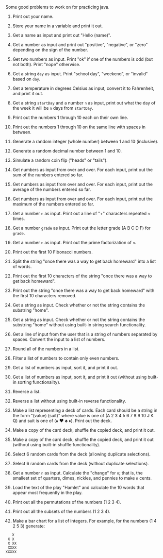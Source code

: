 Some good problems to work on for practicing java.

1. Print out your name.

2. Store your name in a variable and print it out.

3. Get a name as input and print out "Hello (name)".

4. Get a number as input and print out "positive", "negative", or "zero" depending on the sign of the number.

5. Get two numbers as input. Print "ok" if one of the numbers is odd (but not both). Print "nope" otherwise.

6. Get a string `day` as input. Print "school day", "weekend", or "invalid" based on `day`.

7. Get a temperature in degrees Celsius as input, convert it to Fahrenheit, and print it out.

8. Get a string `startDay` and a number `n` as input, print out what the day of the week it will be `n` days from `startDay`.

9. Print out the numbers 1 through 10 each on their own line.

10. Print out the numbers 1 through 10 on the same line with spaces in between.

11. Generate a random integer (whole number) between 1 and 10 (inclusive).

12. Generate a random decimal number between 1 and 10.

13. Simulate a random coin flip ("heads" or "tails").

14. Get numbers as input from over and over. For each input, print out the sum of the numbers entered so far.

15. Get numbers as input from over and over. For each input, print out the average of the numbers entered so far.

16. Get numbers as input from over and over. For each input, print out the maximum of the numbers entered so far.

17. Get a number `n` as input. Print out a line of "+" characters repeated `n` times.

18. Get a number `grade` as input. Print out the letter grade (A B C D F) for `grade`.

19. Get a number `n` as input. Print out the prime factorization of `n`.

20. Print out the first 10 Fibonacci numbers.

21. Split the string "once there was a way to get back homeward" into a list of words.

22. Print out the first 10 characters of the string "once there was a way to get back homeward".

23. Print out the string "once there was a way to get back homeward" with the first 10 characters removed.

24. Get a string as input. Check whether or not the string contains the substring "home".

25. Get a string as input. Check whether or not the string contains the substring "home" without using built-in string search functionality.

26. Get a line of input from the user that is a string of numbers separated by spaces. Convert the input to a list of numbers.

27. Round all of the numbers in a list.

28. Filter a list of numbers to contain only even numbers.

29. Get a list of numbers as input, sort it, and print it out.

30. Get a list of numbers as input, sort it, and print it out (without using built-in sorting functionality).

31. Reverse a list.

32. Reverse a list without using built-in reverse functionality.

33. Make a list representing a deck of cards. Each card should be a string in the form "(value) (suit)" where value is one of (A 2 3 4 5 6 7 8 9 10 J K Q) and suit is one of (♠ ♥ ♣ ♦). Print out the deck.

34. Make a copy of the card deck, shuffle the copied deck, and print it out.

35. Make a copy of the card deck, shuffle the copied deck, and print it out (without using built-in shuffle functionality).

36. Select 6 random cards from the deck (allowing duplicate selections).

37. Select 6 random cards from the deck (without duplicate selections).

38. Get a number `n` as input. Calculate the "change" for `n`; that is, the smallest set of quarters, dimes, nickles, and pennies to make `n` cents.

39. Load the text of the play "Hamlet" and calculate the 10 words that appear most frequently in the play.

40. Print out all the permutations of the numbers (1 2 3 4).

41. Print out all the subsets of the numbers (1 2 3 4).

42. Make a bar chart for a list of integers. For example, for the numbers (1 4 2 5 3) generate:

```
   X
 X X
 X XX
 XXXX
XXXXX
```
